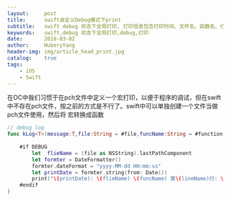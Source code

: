 ```yaml
--- 
layout:     post                      
title:      swift自定义Debug模式下print
subtitle:   swift debug 状态下全局打印, 打印信息包含打印时间、文件名、函数名、行数，便于程序调试
keywords:   swift,debug 状态下全局打印,debug,打印
date:       2018-03-02                 
author:     HuberyYang                
header-img: img/article_head_print.jpg
catalog:    true                     
tags:                             
    - iOS
    - Swift
---
```



在OC中我们习惯于在pch文件中定义一个宏打印，以便于程序的调试，但在swift中不存在pch文件，按之前的方式是不行了。swift中可以单独创建一个文件当做pch文件使用，然后将
宏转换成函数

```swift
// debug log
func kLog<T>(message:T,file:String = #file,funcName:String = #function,lineName:Int = #line){
    
    #if DEBUG
        let  flieName = (file as NSString).lastPathComponent
        let formter = DateFormatter()
        formter.dateFormat = "yyyy-MM-dd HH:mm:ss"
        let printDate = formter.string(from: Date())
        print("\(printDate): \(flieName) \(funcName) 第\(lineName)行: \(message)")
    #endif
}


```